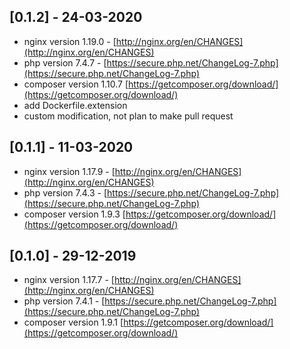 ## [0.1.2] - 24-03-2020
- nginx version 1.19.0 - [http://nginx.org/en/CHANGES](http://nginx.org/en/CHANGES)
- php version 7.4.7 - [https://secure.php.net/ChangeLog-7.php](https://secure.php.net/ChangeLog-7.php)
- composer version 1.10.7 [https://getcomposer.org/download/](https://getcomposer.org/download/)
- add Dockerfile.extension
- custom modification, not plan to make pull request

## [0.1.1] - 11-03-2020
- nginx version 1.17.9 - [http://nginx.org/en/CHANGES](http://nginx.org/en/CHANGES)
- php version 7.4.3 - [https://secure.php.net/ChangeLog-7.php](https://secure.php.net/ChangeLog-7.php)
- composer version 1.9.3 [https://getcomposer.org/download/](https://getcomposer.org/download/)

## [0.1.0] - 29-12-2019
- nginx version 1.17.7 - [http://nginx.org/en/CHANGES](http://nginx.org/en/CHANGES)
- php version 7.4.1 - [https://secure.php.net/ChangeLog-7.php](https://secure.php.net/ChangeLog-7.php)
- composer version 1.9.1 [https://getcomposer.org/download/](https://getcomposer.org/download/)